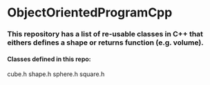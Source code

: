 # ObjectOrientedProgramCpp

### This repository has a list of re-usable classes in C++ that eithers defines a shape or returns function (e.g. volume).

#### Classes defined in this repo:

cube.h
shape.h
sphere.h
square.h


